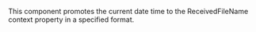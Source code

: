 This component promotes the current date time to the ReceivedFileName context property in a specified format.
